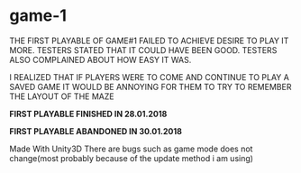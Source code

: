 # game-1

THE FIRST PLAYABLE OF GAME#1 FAILED TO ACHIEVE DESIRE TO PLAY IT MORE.
TESTERS STATED THAT IT COULD HAVE BEEN GOOD.
TESTERS ALSO COMPLAINED ABOUT HOW EASY IT WAS.

I REALIZED THAT IF PLAYERS WERE TO COME AND CONTINUE TO PLAY A SAVED GAME IT WOULD BE ANNOYING FOR THEM TO TRY TO REMEMBER THE LAYOUT OF THE MAZE

__FIRST PLAYABLE FINISHED IN 28.01.2018__

__FIRST PLAYABLE ABANDONED IN 30.01.2018__

Made With Unity3D
There are bugs such as game mode does not change(most probably because of the update method i am using)
